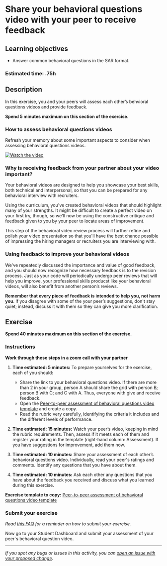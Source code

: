 # Share your behavioral questions video with your peer to receive feedback

## Learning objectives

- Answer common behavioral questions in the SAR format.

### **Estimated time**: .75h

## Description

In this exercise, you and your peers will assess each other’s behvioral questions videos and provide feedback.

**Spend 5 minutes maximum on this section of the exercise.**

### How to assess behavioral questions videos

Refresh your memory about some important aspects to consider when assessing behavioral questions videos.

[![Watch the video](https://img.youtube.com/vi/86seshR9vUY/0.jpg)](https://www.youtube.com/watch?v=86seshR9vUY)

### Why is receiving feedback from your partner about your video important?

Your behavioral videos are designed to help you showcase your best skills, both technical and interpersonal, so that you can be prepared for any behavioral interview with recruiters. 

Using the curriculum, you've created behavioral videos that should highlight many of your strengths. It might be difficult to create a perfect video on your first try, though, so we'll now be using the constructive critique and feedback given to you by your peer to locate areas of improvement.

This step of the behavioral video review process will further refine and polish your video presentation so that you'll have the best chance possible of impressing the hiring managers or recruiters you are interviewing with.

### Using feedback to improve your behavioral videos

We've repeatedly discussed the importance and value of good feedback, and you should now recognize how necessary feedback is to the revision process. Just as your code will periodically undergo peer reviews that will help you improve, your professional skills producst like your behavioral videos, will also benefit from another person’s reviews. 

**Remember that every piece of feedback is intended to help you, not harm you**. If you disagree with some of the your peer’s suggestions, don't stay quiet; instead, discuss it with them so they can give you more clarification.


## Exercise

**Spend 40 minutes maximum on this section of the exercise.**

### Instructions

**Work through these steps in a zoom call with your partner**

1. **Time estimated: 5 minutes:** To prepare yourselves for the exercise, each of you should:
    - Share the link to your behavioral questions video. If there are more than 2 in your group, person A should share the grid with person B; person B with C; and C with A. Thus, everyone with give and receive feedback.
    - Open the [Peer-to-peer assessment of behavioral questions video template](https://docs.google.com/document/d/1BI23zyiPgjEj4AH0eI6VGtqnwGyvXvoo6NC2QrRYt1g/edit?usp=sharing) and create a copy. 
    - Read the rubric very carefully, identifying the criteria it includes and the different levels of performance.

2. **Time estimated: 15 minutes:** Watch your peer’s video, keeping in mind the rubric requirements. Then, assess if it meets each of them and register your rating in the template (right-hand column: Assessment). If you have suggestions for improvement, add them now.

3. **Time estimated: 10 minutes:** Share your assessment of each other’s behavioral questions video. Individually, read your peer's ratings and comments. Identify any questions that you have about them.

5. **Time estimated: 10 minutes:** Ask each other any questions that you have about the feedback you received and discuss what you learned during this exercise.

**Exercise template to copy:** [Peer-to-peer assessment of behavioral questions video template](https://docs.google.com/document/d/1BI23zyiPgjEj4AH0eI6VGtqnwGyvXvoo6NC2QrRYt1g/edit?usp=sharing)

### Submit your exercise

*Read [this FAQ](https://microverse.zendesk.com/hc/en-us/articles/360061344234) for a reminder on how to submit your exercise.* 

Now go to your Student Dashboard and submit your assessment of your peer´s behavioral question video.


------

_If you spot any bugs or issues in this activity, you can [open an issue with your proposed change](https://github.com/microverseinc/curriculum-transversal-skills/blob/main/git-github/articles/open_issue.md)._



